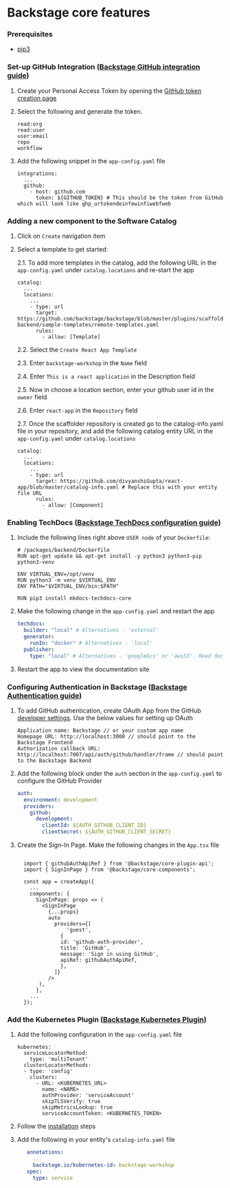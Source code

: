 # Backstage core features

### Prerequisites

- [pip3](https://www.activestate.com/resources/quick-reads/how-to-install-and-use-pip3/)

### Set-up GitHub Integration ([Backstage GitHub integration guide](https://backstage.io/docs/getting-started/configuration#setting-up-a-github-integration))

1. Create your Personal Access Token by opening the [GitHub token creation page](https://github.com/settings/tokens/new)

2. Select the following and generate the token.

   ```
   read:org
   read:user
   user:email
   repo
   workflow
   ```

3. Add the following snippet in the `app-config.yaml` file

   ```
   integrations:
     ...
     github:
       - host: github.com
         token: ${GITHUB_TOKEN} # This should be the token from GitHub which will look like ghp_urtokendeinfewinfiwebfweb
   ```

### Adding a new component to the Software Catalog

1.  Click on `Create` navigation item

2.  Select a template to get started:

    2.1. To add more templates in the catalog, add the following URL in the `app-config.yaml` under `catalog.locations` and re-start the app

        catalog:
          ...
          locations:
            ...
            - type: url
              target: https://github.com/backstage/backstage/blob/master/plugins/scaffolder-backend/sample-templates/remote-templates.yaml
              rules:
                - allow: [Template]

    2.2. Select the `Create React App Template`

    2.3. Enter `backstage-workshop` in the `Name` field

    2.4. Enter `This is a react application` in the Description field

    2.5. Now in choose a location section, enter your github user id in the `owner` field

    2.6. Enter `react-app` in the `Repository` field

    2.7. Once the scaffolder repository is created go to the catalog-info.yaml file in your repository, and add the following catalog entity URL in the `app-config.yaml` under `catalog.locations`

        catalog:
          ...
          locations:
            ...
            - type: url
              target: https://github.com/divyanshiGupta/react-app/blob/master/catalog-info.yaml # Replace this with your entity file URL
              rules:
                - allow: [Component]

### Enabling TechDocs ([Backstage TechDocs configuration guide](https://backstage.io/docs/features/techdocs/getting-started))

1. Include the following lines right above `USER node` of your `Dockerfile`:

   ```
   # /packages/backend/Dockerfile
   RUN apt-get update && apt-get install -y python3 python3-pip python3-venv

   ENV VIRTUAL_ENV=/opt/venv
   RUN python3 -m venv $VIRTUAL_ENV
   ENV PATH="$VIRTUAL_ENV/bin:$PATH"
   
   RUN pip3 install mkdocs-techdocs-core
   ```

2. Make the following change in the `app-config.yaml` and restart the app

   ```yaml app-config.yaml
   techdocs:
     builder: "local" # Alternatives - 'external'
     generator:
       runIn: "docker" # Alternatives - 'local'
     publisher:
       type: "local" # Alternatives - 'googleGcs' or 'awsS3'. Read documentation for using alternatives.
   ```

3. Restart the app to view the documentation site

### Configuring Authentication in Backstage ([Backstage Authentication guide](https://backstage.io/docs/auth/))

1. To add GitHub authentication, create OAuth App from the GitHub [developer settings](https://github.com/settings/developers). Use the below values for setting up OAuth

   ```
   Application name: Backstage // or your custom app name
   Homepage URL: http://localhost:3000 // should point to the Backstage Frontend
   Authorization callback URL: http://localhost:7007/api/auth/github/handler/frame // should point to the Backstage Backend
   ```

2. Add the following block under the `auth` section in the `app-config.yaml` to configure the GitHub Provider

   ```yaml title=app-config.local.yaml
   auth:
     environment: development
     providers:
       github:
         development:
           clientId: ${AUTH_GITHUB_CLIENT_ID}
           clientSecret: ${AUTH_GITHUB_CLIENT_SECRET}
   ```

3. Create the Sign-In Page. Make the following changes in the `App.tsx` file

   ```tsx title=packages/app/src/App.tsx

     import { githubAuthApiRef } from '@backstage/core-plugin-api';
     import { SignInPage } from '@backstage/core-components';

     const app = createApp({
       ...
       components: {
         SignInPage: props => (
           <SignInPage
             {...props}
             auto
               providers={[
                   'guest',
                 {
                 id: 'github-auth-provider',
                 title: 'GitHub',
                 message: 'Sign in using GitHub',
                 apiRef: githubAuthApiRef,
                 },
               ]}
             />
          ),
         },
       ...
     });

   ```

### Add the Kubernetes Plugin ([Backstage Kubernetes Plugin](https://backstage.io/docs/features/kubernetes/))

1. Add the following configuration in the `app-config.yaml` file

   ```
   kubernetes:
     serviceLocatorMethod:
       type: 'multiTenant'
     clusterLocatorMethods:
     - type: 'config'
       clusters:
         - URL: <KUBERNETES_URL>
           name: <NAME>
           authProvider: 'serviceAccount'
           skipTLSVerify: true
           skipMetricsLookup: true
           serviceAccountToken: <KUBERNETES_TOKEN>
   ```

2. Follow the [installation](https://backstage.io/docs/features/kubernetes/installation) steps

3. Add the following in your entity's `catalog-info.yaml` file

   ```yaml title=catalog-info.yaml
      annotations:
        ...
        backstage.io/kubernetes-id: backstage-workshop
      spec:
        type: service
   ```
